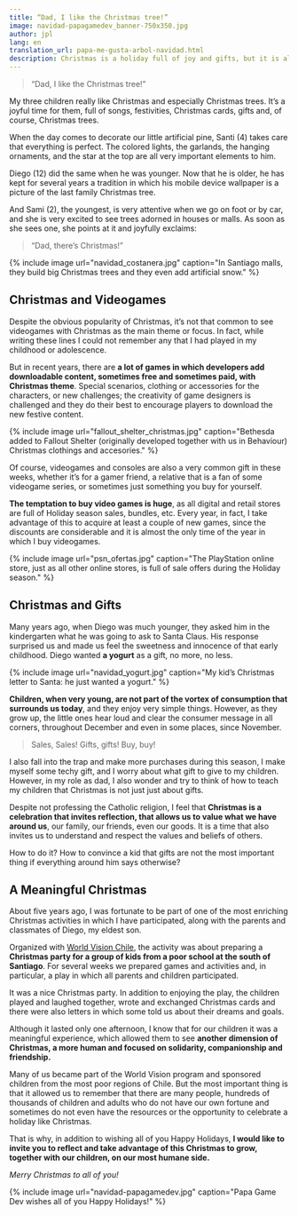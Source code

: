 ```yaml
---
title: “Dad, I like the Christmas tree!”
image: navidad-papagamedev_banner-750x350.jpg
author: jpl
lang: en
translation_url: papa-me-gusta-arbol-navidad.html
description: Christmas is a holiday full of joy and gifts, but it is also an opportunity to reflect and value, with our children, our family and friends.
---
```


> “Dad, I like the Christmas tree!”

My three children really like Christmas and especially Christmas trees. It’s a joyful time for them, full of songs, festivities, Christmas cards, gifts and, of course, Christmas trees.

When the day comes to decorate our little artificial pine, Santi (4) takes care that everything is perfect. The colored lights, the garlands, the hanging ornaments, and the star at the top are all very important elements to him.

Diego (12) did the same when he was younger. Now that he is older, he has kept for several years a tradition in which his mobile device wallpaper is a picture of the last family Christmas tree.

And Sami (2), the youngest, is very attentive when we go on foot or by car, and she is very excited to see trees adorned in houses or malls. As soon as she sees one, she points at it and joyfully exclaims:

> “Dad, there’s Christmas!”

{% include image url="navidad_costanera.jpg" caption="In Santiago malls, they build big Christmas trees and they even add artificial snow." %}

## Christmas and Videogames

Despite the obvious popularity of Christmas, it’s not that common to see videogames with Christmas as the main theme or focus. In fact, while writing these lines I could not remember any that I had played in my childhood or adolescence.

But in recent years, there are **a lot of games in which developers add downloadable content, sometimes free and sometimes paid, with Christmas theme**. Special scenarios, clothing or accessories for the characters, or new challenges; the creativity of game designers is challenged and they do their best to encourage players to download the new festive content.

{% include image url="fallout_shelter_christmas.jpg" caption="Bethesda added to Fallout Shelter (originally developed together with us in Behaviour) Christmas clothings and accesories." %}

Of course, videogames and consoles are also a very common gift in these weeks, whether it’s for a gamer friend, a relative that is a fan of some videogame series, or sometimes just something you buy for yourself.

**The temptation to buy video games is huge**, as all digital and retail stores are full of Holiday season sales, bundles, etc. Every year, in fact, I take advantage of this to acquire at least a couple of new games, since the discounts are considerable and it is almost the only time of the year in which I buy videogames.

{% include image url="psn_ofertas.jpg" caption="The PlayStation online store, just as all other online stores, is full of sale offers during the Holiday season." %}

## Christmas and Gifts

Many years ago, when Diego was much younger, they asked him in the kindergarten what he was going to ask to Santa Claus. His response surprised us and made us feel the sweetness and innocence of that early childhood. Diego wanted **a yogurt** as a gift, no more, no less.

{% include image url="navidad_yogurt.jpg" caption="My kid’s Christmas letter to Santa: he just wanted a yogurt." %}

**Children, when very young, are not part of the vortex of consumption that surrounds us today**, and they enjoy very simple things. However, as they grow up, the little ones hear loud and clear the consumer message in all corners, throughout December and even in some places, since November.

> Sales, Sales! Gifts, gifts! Buy, buy!

I also fall into the trap and make more purchases during this season, I make myself some techy gift, and I worry about what gift to give to my children. However, in my role as dad, I also wonder and try to think of how to teach my children that Christmas is not just just about gifts.

Despite not professing the Catholic religion, I feel that **Christmas is a celebration that invites reflection, that allows us to value what we have around us**, our family, our friends, even our goods. It is a time that also invites us to understand and respect the values and beliefs of others.

How to do it? How to convince a kid that gifts are not the most important thing if everything around him says otherwise?

## A Meaningful Christmas

About five years ago, I was fortunate to be part of one of the most enriching Christmas activities in which I have participated, along with the parents and classmates of Diego, my eldest son.

Organized with [World Vision Chile](http://www.worldvision.cl/), the activity was about preparing a **Christmas party for a group of kids from a poor school at the south of Santiago**. For several weeks we prepared games and activities and, in particular, a play in which all parents and children participated.

It was a nice Christmas party. In addition to enjoying the play, the children played and laughed together, wrote and exchanged Christmas cards and there were also letters in which some told us about their dreams and goals.

Although it lasted only one afternoon, I know that for our children it was a meaningful experience, which allowed them to see **another dimension of Christmas, a more human and focused on solidarity, companionship and friendship.**

Many of us became part of the World Vision program and sponsored children from the most poor regions of Chile. But the most important thing is that it allowed us to remember that there are many people, hundreds of thousands of children and adults who do not have our own fortune and sometimes do not even have the resources or the opportunity to celebrate a holiday like Christmas.

That is why, in addition to wishing all of you Happy Holidays, **I would like to invite you to reflect and take advantage of this Christmas to grow, together with our children, on our most humane side.**

*Merry Christmas to all of you!*

{% include image url="navidad-papagamedev.jpg" caption="Papa Game Dev wishes all of you Happy Holidays!" %}
